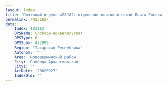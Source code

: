 ```yaml
---
layout: index
title: 'Почтовый индекс 423182: отделение почтовой связи Почты России'
permalink: /423182/
data:
    Index: 423182
    OPSName: Слобода-Архангельская
    OPSType: О
    OPSSubm: 422999
    Region: 'Татарстан Республика'
    Autonom: ''
    Area: 'Новошешминский район'
    City: 'Слобода Архангельская'
    City1: ''
    ActDate: '20020927'
    IndexOld: ''
---
```


